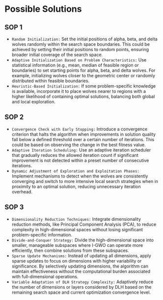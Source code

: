 # Possible Solutions

## SOP 1

- `Random Initialization:` Set the initial positions of alpha, beta, and delta wolves randomly within the search space boundaries. This could be achieved by setting their initial positions to random points, ensuring broader initial coverage of the search space.
- `Adaptive Initialization Based on Problem Characteristics:` Use statistical information (e.g., mean, median of feasible region or boundaries) to set starting points for alpha, beta, and delta wolves. For example, initializing wolves closer to the geometric center or randomly distributed within feasible boundaries.
- `Heuristic-Based Initialization:` If some problem-specific knowledge is available, incorporate it to place wolves nearer to regions with a higher likelihood of containing optimal solutions, balancing both global and local exploration.

## SOP 2

- `Convergence Check with Early Stopping:` Introduce a convergence criterion that halts the algorithm when improvements in solution quality fall below a defined threshold over a certain number of iterations. This could be based on observing the change in the best fitness value.
- `Adaptive Iteration Scheduling:` Use an adaptive iteration scheduler that gradually reduces the allowed iteration count if significant improvement is not detected within a preset number of consecutive iterations.
- `Dynamic Adjustment of Exploration and Exploitation Phases:` Implement mechanisms to detect when the wolves are consistently converging and switch to more intensive local search strategies when in proximity to an optimal solution, reducing unnecessary iteration overhead.

## SOP 3

- `Dimensionality Reduction Techniques:` Integrate dimensionality reduction methods, like Principal Component Analysis (PCA), to reduce complexity in high-dimensional spaces without losing significant problem-specific information.
- `Divide-and-Conquer Strategy:` Divide the high-dimensional space into smaller, manageable subspaces where I-GWO can operate more efficiently, then combine solutions from these subspaces.
- `Sparse Update Mechanisms:` Instead of updating all dimensions, apply sparse updates to focus on dimensions with higher variability or significance. By selectively updating dimensions, the algorithm can maintain effectiveness without the computational burden associated with full-dimensional operations.
- `Variable Adaptation of DLH Strategy Complexity:` Adaptively reduce the number of dimensions or layers considered by DLH based on the remaining search space and current optimization convergence level.
